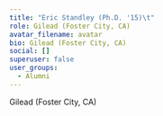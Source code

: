 ```yaml
---
title: "Eric Standley (Ph.D. '15)\t"
role: Gilead (Foster City, CA)
avatar_filename: avatar
bio: Gilead (Foster City, CA)
social: []
superuser: false
user_groups:
  - Alumni
---
```

Gilead (Foster City, CA)
